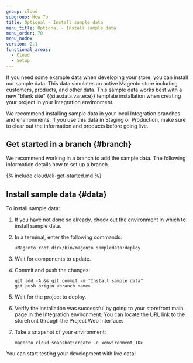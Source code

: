 ```yaml
---
group: cloud
subgroup: How To
title: Optional - Install sample data
menu_title: Optional - Install sample data
menu_order: 70
menu_node:
version: 2.1
functional_areas:
  - Cloud
  - Setup
---
```


If you need some example data when developing your store, you can install our sample data. This data simulates an active Magento store including customers, products, and other data. This sample data works best with a new "blank site" {{site.data.var.ece}} template installation when creating your project in your Integration environment.

We recommend installing sample data in your local Integration branches and environments. If you use this data in Staging or Production, make sure to clear out the information and products before going live.

## Get started in a branch {#branch}

We recommend working in a branch to add the sample data. The following information details how to set up a branch.

{% include cloud/cli-get-started.md %}

## Install sample data {#data}

To install sample data:

1.	If you have not done so already, check out the environment in which to install sample data.
2.	In a terminal, enter the following commands:

		<Magento root dir>/bin/magento sampledata:deploy
3.	Wait for components to update.
4.	Commit and push the changes:

		git add -A && git commit -m "Install sample data"
		git push origin <branch name>
5.	Wait for the project to deploy.
6.	Verify the installation was successful by going to your storefront main page in the Integration environment. You can locate the URL link to the storefront through the Project Web Interface.
7.	Take a snapshot of your environment:

		magento-cloud snapshot:create -e <environment ID>

You can start testing your development with live data!
